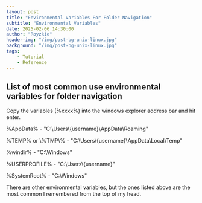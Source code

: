 ```yaml
---
layout: post
title: "Environmental Variables For Folder Navigation"
subtitle: "Environmental Variables"
date: 2025-02-06 14:30:00
author: "Royzkie"
header-img: "/img/post-bg-unix-linux.jpg"
background: "/img/post-bg-unix-linux.jpg"
tags:
    - Tutorial
    - Reference
---
```


<h2>List of most common use environmental variables for folder navigation</h2>

<p>Copy the variables (%xxxx%) into the windows explorer address bar and hit enter.</p>

<p>%AppData% - "C:\Users\{username}\AppData\Roaming"</p>
<p>%TEMP% or \%TMP\% - "C:\Users\{username}\AppData\Local\Temp"</p>
<p>%windir% - "C:\Windows"</p>
<p>%USERPROFILE% - "C:\Users\{username}"</p>
<p>%SystemRoot% - "C:\Windows"</p>


<p>There are other environmental variables, but the ones listed above are the most common I remembered from the top of my head.</p>
